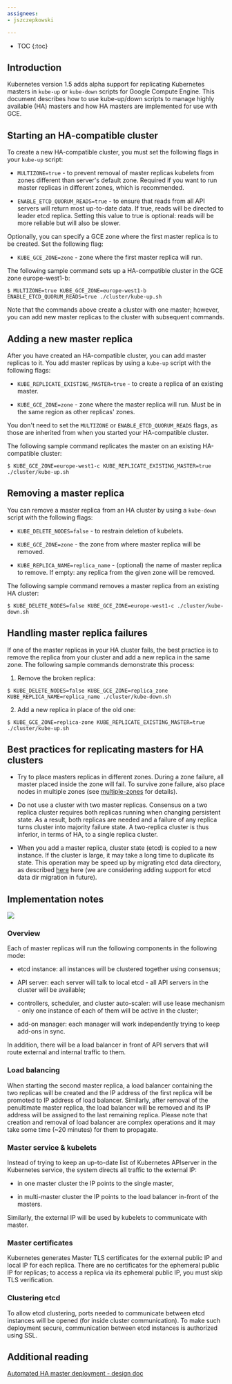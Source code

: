 ```yaml
---
assignees:
- jszczepkowski

---
```


* TOC
{:toc}

## Introduction

Kubernetes version 1.5 adds alpha support for replicating Kubernetes masters in `kube-up` or `kube-down` scripts for Google Compute Engine.
This document describes how to use kube-up/down scripts to manage highly available (HA) masters and how HA masters are implemented for use with GCE.

## Starting an HA-compatible cluster

To create a new HA-compatible cluster, you must set the following flags in your `kube-up` script:

* `MULTIZONE=true` - to prevent removal of master replicas kubelets from zones different than server's default zone.
Required if you want to run master replicas in different zones, which is recommended.

* `ENABLE_ETCD_QUORUM_READS=true` - to ensure that reads from all API servers will return most up-to-date data.
If true, reads will be directed to leader etcd replica.
Setting this value to true is optional: reads will be more reliable but will also be slower.

Optionally, you can specify a GCE zone where the first master replica is to be created.
Set the following flag:

* `KUBE_GCE_ZONE=zone` - zone where the first master replica will run.

The following sample command sets up a HA-compatible cluster in the GCE zone europe-west1-b:

```shell
$ MULTIZONE=true KUBE_GCE_ZONE=europe-west1-b  ENABLE_ETCD_QUORUM_READS=true ./cluster/kube-up.sh
```

Note that the commands above create a cluster with one master;
however, you can add new master replicas to the cluster with subsequent commands.

## Adding a new master replica

After you have created an HA-compatible cluster, you can add master replicas to it.
You add master replicas by using a `kube-up` script with the following flags:

* `KUBE_REPLICATE_EXISTING_MASTER=true` - to create a replica of an existing
master.

* `KUBE_GCE_ZONE=zone` - zone where the master replica will run.
Must be in the same region as other replicas' zones.

You don't need to set the `MULTIZONE` or `ENABLE_ETCD_QUORUM_READS` flags,
as those are inherited from when you started your HA-compatible cluster.

The following sample command replicates the master on an existing HA-compatible cluster:

```shell
$ KUBE_GCE_ZONE=europe-west1-c KUBE_REPLICATE_EXISTING_MASTER=true ./cluster/kube-up.sh
```

## Removing a master replica

You can remove a master replica from an HA cluster by using a `kube-down` script with the following flags:

* `KUBE_DELETE_NODES=false` - to restrain deletion of kubelets.

* `KUBE_GCE_ZONE=zone` - the zone from where master replica will be removed.
 
* `KUBE_REPLICA_NAME=replica_name` - (optional) the name of master replica to remove.
If empty: any replica from the given zone will be removed.

The following sample command removes a master replica from an existing HA cluster:

```shell
$ KUBE_DELETE_NODES=false KUBE_GCE_ZONE=europe-west1-c ./cluster/kube-down.sh
```

## Handling master replica failures

If one of the master replicas in your HA cluster fails,
the best practice is to remove the replica from your cluster and add a new replica in the same zone.
The following sample commands demonstrate this process:

1. Remove the broken replica:

```shell
$ KUBE_DELETE_NODES=false KUBE_GCE_ZONE=replica_zone KUBE_REPLICA_NAME=replica_name ./cluster/kube-down.sh
```

2. Add a new replica in place of the old one:

```shell
$ KUBE_GCE_ZONE=replica-zone KUBE_REPLICATE_EXISTING_MASTER=true ./cluster/kube-up.sh
```

## Best practices for replicating masters for HA clusters

* Try to place masters replicas in different zones. During a zone failure, all master placed inside the zone will fail.
To survive zone failure, also place nodes in multiple zones
(see [multiple-zones](http://kubernetes.io/docs/admin/multiple-zones/) for details).

* Do not use a cluster with two master replicas. Consensus on a two replica cluster requires both replicas running when changing persistent state.
As a result, both replicas are needed and a failure of any replica turns cluster into majority failure state.
A two-replica cluster is thus inferior, in terms of HA, to a single replica cluster.

* When you add a master replica, cluster state (etcd) is copied to a new instance.
If the cluster is large, it may take a long time to duplicate its state.
This operation may be speed up by migrating etcd data directory, as described [here](https://coreos.com/etcd/docs/latest/admin_guide.html#member-migration) here
(we are considering adding support for etcd data dir migration in future).

## Implementation notes

![](ha-master-gce.png)

### Overview

Each of master replicas will run the following components in the following mode:

* etcd instance: all instances will be clustered together using consensus;

* API server: each server will talk to local etcd - all API servers in the cluster will be available;

* controllers, scheduler, and cluster auto-scaler: will use lease mechanism - only one instance of each of them will be active in the cluster;

* add-on manager: each manager will work independently trying to keep add-ons in sync.

In addition, there will be a load balancer in front of API servers that will route external and internal traffic to them.

### Load balancing

When starting the second master replica, a load balancer containing the two replicas will be created
and the IP address of the first replica will be promoted to IP address of load balancer.
Similarly, after removal of the penultimate master replica, the load balancer will be removed and its IP address will be assigned to the last remaining replica.
Please note that creation and removal of load balancer are complex operations and it may take some time (~20 minutes) for them to propagate.

### Master service & kubelets

Instead of trying to keep an up-to-date list of Kubernetes APIserver in the Kubernetes service,
the system directs all traffic to the external IP:

* in one master cluster the IP points to the single master,

* in multi-master cluster the IP points to the load balancer in-front of the masters.

Similarly, the external IP will be used by kubelets to communicate with master.

### Master certificates

Kubernetes generates Master TLS certificates for the external public IP and local IP for each replica.
There are no certificates for the ephemeral public IP for replicas;
to access a replica via its ephemeral public IP, you must skip TLS verification.

### Clustering etcd

To allow etcd clustering, ports needed to communicate between etcd instances will be opened (for inside cluster communication).
To make such deployment secure, communication between etcd instances is authorized using SSL.

## Additional reading

[Automated HA master deployment - design doc](https://github.com/kubernetes/kubernetes/blob/master/docs/design/ha_master.md)

